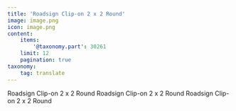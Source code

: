 ```yaml
---
title: 'Roadsign Clip-on 2 x 2 Round'
image: image.png
icon: image.png
content:
    items:
        '@taxonomy.part': 30261
    limit: 12
    pagination: true
taxonomy:
    tag: translate
---
```


Roadsign Clip-on 2 x 2 Round
Roadsign Clip-on 2 x 2 Round
Roadsign Clip-on 2 x 2 Round
